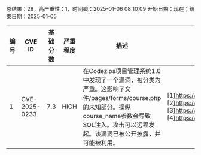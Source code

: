 总结果：28，高严重性：1，时间戳：2025-01-06 08:10:09
开始日期：现在；结束日期：2025-01-05

| 编号 | CVE ID | 基础分数 | 严重程度 | 描述 | 参考资料 |
|-----|--------|------------|----------|-------------|------------|
| 1 | CVE-2025-0233 | 7.3  | HIGH | 在Codezips项目管理系统1.0中发现了一个漏洞，被分类为严重。这影响了文件/pages/forms/course.php的未知部分。操纵course_name参数会导致SQL注入。攻击可以远程发起。该漏洞已被公开披露，并可能被利用。 | [1]https://github.com/1074923869/CVE/issues/1<br>[2]https://vuldb.com/?ctiid.290229<br>[3]https://vuldb.com/?id.290229<br>[4]https://vuldb.com/?submit.474673 |